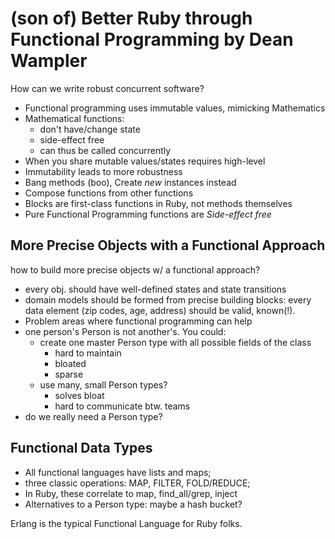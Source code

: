 (son of) Better Ruby through Functional Programming by Dean Wampler
==========================================

How can we write robust concurrent software? 

* Functional programming uses immutable values, mimicking Mathematics
* Mathematical functions:
	* don't have/change state
	* side-effect free
	* can thus be called concurrently
* When you share mutable values/states requires high-level
* Immutability leads to more robustness
* Bang methods (boo), Create _new_ instances instead
* Compose functions from other functions
* Blocks are first-class functions in Ruby, not methods themselves
* Pure Functional Programming functions are *Side-effect free*

More Precise Objects with a Functional Approach
-----------------------------------------------

how to build more precise objects w/ a functional approach? 

* every obj. should have well-defined states and state transitions
* domain models should be formed from precise building blocks: every data element (zip codes, age, address) should be valid, known(!).
* Problem areas where functional programming can help
* one person's Person is not another's.  You could: 
	* create one master Person type with all possible fields of the class
		* hard to maintain
		* bloated
		* sparse
	* use many, small Person types?
		* solves bloat
		* hard to communicate btw. teams		
* do we really need a Person type? 



Functional Data Types
--------------------

* All functional languages have lists and maps;
* three classic operations: MAP, FILTER, FOLD/REDUCE;
* In Ruby, these correlate to map, find_all/grep, inject
* Alternatives to a Person type: maybe a hash bucket?


Erlang is the typical Functional Language for Ruby folks. 